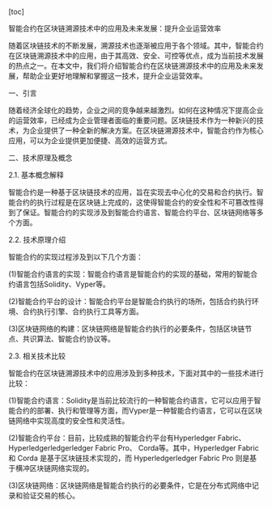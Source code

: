 
[toc]                    
                
                
智能合约在区块链溯源技术中的应用及未来发展：提升企业运营效率

随着区块链技术的不断发展，溯源技术也逐渐被应用于各个领域。其中，智能合约在区块链溯源技术中的应用，由于其高效、安全、可控等优点，成为当前技术发展的热点之一。在本文中，我们将介绍智能合约在区块链溯源技术中的应用及未来发展，帮助企业更好地理解和掌握这一技术，提升企业运营效率。

一、引言

随着经济全球化的趋势，企业之间的竞争越来越激烈。如何在这种情况下提高企业的运营效率，已经成为企业管理者面临的重要问题。区块链技术作为一种新兴的技术，为企业提供了一种全新的解决方案。在区块链溯源技术中，智能合约作为核心应用，可以为企业提供更加便捷、高效的运营方式。

二、技术原理及概念

2.1. 基本概念解释

智能合约是一种基于区块链技术的应用，旨在实现去中心化的交易和合约执行。智能合约的执行过程是在区块链上完成的，这使得智能合约的安全性和不可篡改性得到了保证。智能合约的实现涉及到智能合约语言、智能合约平台、区块链网络等多个方面。

2.2. 技术原理介绍

智能合约的实现过程涉及到以下几个方面：

(1)智能合约语言的实现：智能合约语言是智能合约的实现的基础，常用的智能合约语言包括Solidity、Vyper等。

(2)智能合约平台的设计：智能合约平台是智能合约执行的场所，包括合约执行环境、合约执行引擎、合约执行工具等方面。

(3)区块链网络的构建：区块链网络是智能合约执行的必要条件，包括区块链节点、共识算法、智能合约协议等。

2.3. 相关技术比较

智能合约在区块链溯源技术中的应用涉及到多种技术，下面对其中的一些技术进行比较：

(1)智能合约语言：Solidity是当前比较流行的一种智能合约语言，它可以应用于智能合约的部署、执行和管理等方面，而Vyper是一种智能合约语言，它可以在区块链网络中实现高度的安全性和灵活性。

(2)智能合约平台：目前，比较成熟的智能合约平台有Hyperledger Fabric、Hyperledgerledgerledger Fabric Pro、 Corda等。其中，Hyperledger Fabric和 Corda 是基于区块链技术实现的，而 Hyperledgerledger Fabric Pro 则是基于横冲区块链网络实现的。

(3)区块链网络：区块链网络是智能合约执行的必要条件，它是在分布式网络中记录和验证交易的核心。


